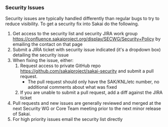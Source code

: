 ### Security Issues

Security issues are typically handled differently than regular bugs to try to reduce visibility. To get a security fix into Sakai do the following.
 
1. Get access to the security list and security JIRA work group https://confluence.sakaiproject.org/display/SECWG/Security+Policy by emailing the contact on that page
2. Submit a JIRA ticket with security issue indicated (it's a dropdown box) detailing the security issue
3. When fixing the issue, either:
   1. Request access to private GitHub repo https://github.com/sakaiproject/sakai-security and submit a pull request.  
      * The pull request should only have the SAK/KNL/etc number, no additional comments about what was fixed 
   2. If you are unable to submit a pull request, add a diff against the JIRA ticket
4. Pull requests and new issues are generally reviewed and merged at the next Security WG or Core Team meeting prior to the next minor release of Sakai. 
5. For high priority issues email the security list directly
